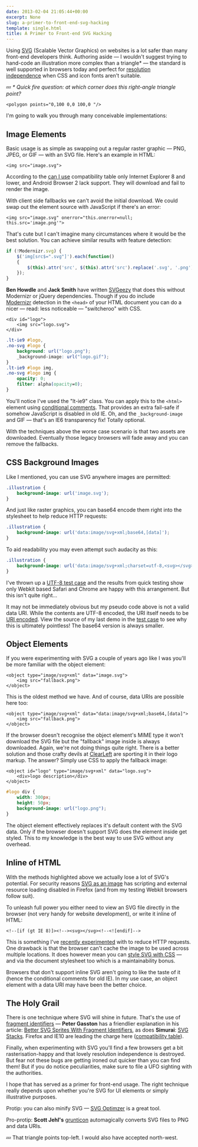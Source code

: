 ```yaml
---
date: 2013-02-04 21:05:44+00:00
excerpt: None
slug: a-primer-to-front-end-svg-hacking
template: single.html
title: A Primer to Front-end SVG Hacking
---
```


Using [SVG](https://developer.mozilla.org/en/docs/SVG) (Scalable Vector Graphics) on websites is a lot safer than many front-end developers think. Authoring aside — I wouldn't suggest trying to hand-code an illustration more complex than a triangle* — the standard is well supported in browsers today and perfect for [resolution independence](http://coding.smashingmagazine.com/2012/01/16/resolution-independence-with-svg/) when CSS and icon fonts aren't suitable.

💤 _* Quick fire question: at which corner does this right-angle triangle point?_



````markup
<polygon points="0,100 0,0 100,0 "/>
````

I'm going to walk you through many conceivable implementations:


## Image Elements


Basic usage is as simple as swapping out a regular raster graphic — PNG, JPEG, or GIF — with an SVG file. Here's an example in HTML:

````markup
<img src="image.svg">
````

According to the [can I use](http://caniuse.com/#search=SVG) compatibility table only Internet Explorer 8 and lower, and Android Browser 2 lack support. They will download and fail to render the image.

With client side fallbacks we can't avoid the initial download. We could swap out the element source with JavaScript if there's an error:

````markup
<img src="image.svg" onerror="this.onerror=null; this.src='image.png'">
````

That's cute but I can't imagine many circumstances where it would be the best solution. You can achieve similar results with feature detection:

````javascript
if (!Modernizr.svg) {
    $('img[src$=".svg"]').each(function()
    {
        $(this).attr('src', $(this).attr('src').replace('.svg', '.png'));
    });
}
````

**Ben Howdle** and **Jack Smith** have written [SVGeezy](http://benhowdle.im/svgeezy/) that does this without Modernizr or jQuery dependencies. Though if you do include [Modernizr](http://modernizr.com/) detection in the `<head>` of your HTML document you can do a nicer — read: less noticeable — "switcheroo" with CSS.

````markup
<div id="logo">
    <img src="logo.svg">
</div>
````


````css
.lt-ie9 #logo,
.no-svg #logo {
    background: url("logo.png");
    _background-image: url("logo.gif");
}
.lt-ie9 #logo img,
.no-svg #logo img {
    opacity: 0;
    filter: alpha(opacity=0);
}
````

You'll notice I've used the "lt-ie9" class. You can apply this to the `<html>` element using [conditional comments](http://www.quirksmode.org/css/condcom.html). That provides an extra fail-safe if somehow JavaScript is disabled in old IE. Oh, and the `_background-image` and GIF — that's an IE6 transparency fix! Totally optional.

With the techniques above the worse case scenario is that two assets are downloaded. Eventually those legacy browsers will fade away and you can remove the fallbacks.


## CSS Background Images


Like I mentioned, you can use SVG anywhere images are permitted:

````css
.illustration {
    background-image: url('image.svg');
}
````

And just like raster graphics, you can base64 encode them right into the stylesheet to help reduce HTTP requests:

````css
.illustration {
    background-image: url('data:image/svg+xml;base64,[data]');
}
````

To aid readability you may even attempt such audacity as this:

````css
.illustration {
    background-image: url('data:image/svg+xml;charset=utf-8,<svg></svg>');
}
````

I've thrown up a [UTF-8 test case](/demos/svg/utf8uri/test2.html) and the results from quick testing show only Webkit based Safari and Chrome are happy with this arrangement. But this isn't quite right…

It may not be immediately obvious but my pseudo code above is not a valid data URI. While the contents are UTF-8 encoded, the URI itself needs to be [URI encoded](http://en.wikipedia.org/wiki/Percent-encoding). View the source of my last demo in the [test case](/demos/svg/utf8uri/test2.html) to see why this is ultimately pointless! The base64 version is always smaller.


## Object Elements


If you were experimenting with SVG a couple of years ago like I was you'll be more familiar with the object element:

````markup
<object type="image/svg+xml" data="image.svg">
    <img src="fallback.png">
</object>
````

This is the oldest method we have. And of course, data URIs are possible here too:

````markup
<object type="image/svg+xml" data="data:image/svg+xml;base64,[data]">
    <img src="fallback.png">
</object>
````

If the browser doesn't recognise the object element's MIME type it won't download the SVG file but the "fallback" image inside is always downloaded. Again, we're not doing things quite right. There is a better solution and those crafty devils at [ClearLeft](http://clearleft.com/) are sporting it in their logo markup. The answer? Simply use CSS to apply the fallback image:

````markup
<object id="logo" type="image/svg+xml" data="logo.svg">
    <div>logo description</div>
</object>
````


````css
#logo div {
    width: 300px;
    height: 50px;
    background-image: url("logo.png");
}
````

The object element effectively replaces it's default content with the SVG data. Only if the browser doesn't support SVG does the element inside get styled. This to my knowledge is the best way to use SVG without any overhead.


## Inline of HTML


With the methods highlighted above we actually lose a lot of SVG's potential. For security reasons [SVG as an image](https://developer.mozilla.org/en-US/docs/SVG/SVG_as_an_Image) has scripting and external resource loading disabled in Firefox (and from my testing Webkit browsers follow suit).

To unleash full power you either need to view an SVG file directly in the browser (not very handy for website development), or write it inline of HTML:

````markup
<!--[if (gt IE 8)]><!--><svg></svg><!--<![endif]-->
````

This is something I've [recently experimented](/2013/01/28/gloople-responsive-design-review/) with to reduce HTTP requests. One drawback is that the browser can't cache the image to be used across multiple locations. It does however mean you can [style SVG with CSS](https://developer.mozilla.org/en-US/docs/CSS/Getting_Started/SVG_and_CSS) — and via the document stylesheet too which is a maintainability bonus.

Browsers that don't support inline SVG aren't going to like the taste of it (hence the conditional comments for old IE). In my use case, an object element with a data URI may have been the better choice.


## The Holy Grail


There is one technique where SVG will shine in future. That's the use of [fragment identifiers](http://www.w3.org/TR/SVG/linking.html#LinksIntoSVG) — **Peter Gasston** has a friendlier explanation in his article: [Better SVG Sprites With Fragment Identifiers](http://www.broken-links.com/2012/08/14/better-svg-sprites-with-fragment-identifiers/), as does **Simurai**: [SVG Stacks](http://simurai.com/post/20251013889/svg-stacks). Firefox and IE10 are leading the charge here ([compatibility table](http://caniuse.com/svg-fragment)).

Finally, when experimenting with SVG you'll find a few browsers get a bit rasterisation-happy and that lovely resolution independence is destroyed. But fear not these bugs are getting ironed out quicker than you can find them! But if you do notice peculiarities, make sure to file a UFO sighting with the authorities.

I hope that has served as a primer for front-end usage. The right technique really depends upon whether you're SVG for UI elements or simply illustrative purposes.

Protip: you can also minify SVG — [SVG Optimzer](https://github.com/svg/svgo) is a great tool.

Pro-protip: **Scott Jehl's** [grunticon](https://github.com/filamentgroup/grunticon) automagically converts SVG files to PNG and data URIs.

💤 That triangle points top-left. I would also have accepted north-west.

